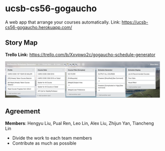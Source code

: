 # ucsb-cs56-gogaucho
A web app that arrange your courses automatically.
Link: https://ucsb-cs56-gogaucho.herokuapp.com/

## Story Map
**Trello Link:** https://trello.com/b/Xxvpwo2c/gogaucho-schedule-generator

![Snapshot](cs56/m18/story.png)

## Agreement
**Members**: Hengyu Liu, Pual Ren, Leo Lin, Alex Liu, Zhijun Yan, Tiancheng Lin

- Divide the work to each team members
- Contribute as much as possible
